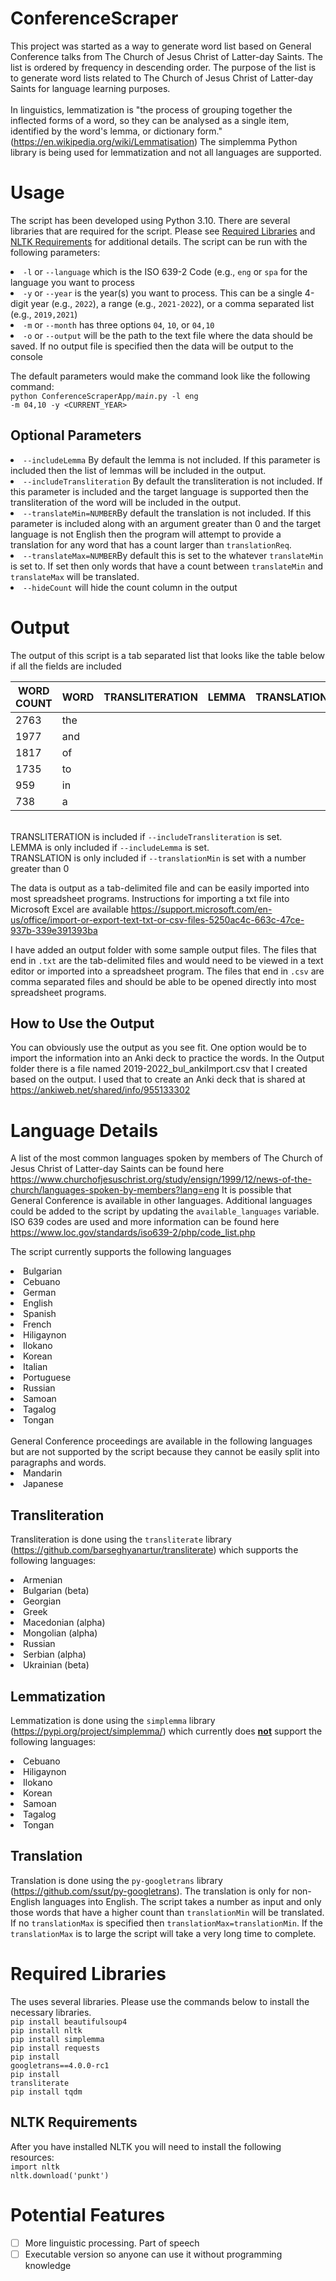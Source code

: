# ConferenceScraper

This project was started as a way to generate word list based on 
General Conference talks from The Church of Jesus Christ of Latter-day Saints. 
The list is ordered by frequency in descending order. The purpose of the 
list is to generate word lists related to The Church of Jesus Christ of 
Latter-day Saints for language learning purposes. <br><br>
In linguistics, lemmatization is "the process of grouping together the inflected 
forms of a word, so they can be analysed as a single item, identified by the 
word's lemma, or dictionary form." (https://en.wikipedia.org/wiki/Lemmatisation) 
The simplemma Python library is being used for lemmatization and not all 
languages are supported.

# Usage

The script has been developed using Python 3.10. There are several libraries 
that are required for the script. Please see 
[Required Libraries](#required-libraries) and 
[NLTK Requirements](#nltk-requirements) for additional details. The script can 
be run with the following parameters:
<li><code>-l</code> or <code>--language</code> which is the ISO 639-2 Code 
(e.g., <code>eng</code> or <code>spa</code>
for the language you want to process</li>
<li><code>-y</code> or <code>--year</code> is the year(s) you want to process. 
This can be a single 4-digit year (e.g., <code>2022</code>), a range (e.g., 
<code>2021-2022</code>), or a comma separated list 
(e.g., <code>2019,2021</code>)</li>
<li><code>-m</code> or <code>--month</code> has three options <code>04</code>,
<code>10</code>, or <code>04,10</code></li>
<li><code>-o</code> or <code>--output</code> will be the path to the text file
where the data should be saved. If no output file is specified then the 
data will be output to the console</li>

The default parameters would make the command look like the following 
command:<br>
<code>python ConferenceScraperApp/_main_.py -l eng -m 04,10 -y <CURRENT_YEAR></code>

## Optional Parameters

<li><code>--includeLemma</code> By default the lemma is not included. 
If this parameter is included then the list of lemmas will be included 
in the output.</li>
<li><code>--includeTransliteration</code> By default the transliteration is 
not included. If this parameter is included and the target language is 
supported then the transliteration of the word will be included
in the output.</li>
<li><code>--translateMin=NUMBER</code>By default the translation is not
included. If this parameter is included along with an argument greater than 
0 and the target language is not English then the program will attempt
to provide a translation for any word that has a count larger than
<code>translationReq</code>.</li>
<li><code>--translateMax=NUMBER</code>By default this is set to the whatever
<code>translateMin</code> is set to. If set then only words that have a count between 
<code>translateMin</code> and <code>translateMax</code> will be 
translated.</li>
<li><code>--hideCount</code> will hide the count column in the output</li>

# Output
The output of this script is a tab separated list that looks like the table
below if all the fields are included<br>

| WORD COUNT | WORD | TRANSLITERATION | LEMMA | TRANSLATION |
|------------|------|-----------------|-------|-------------|
| 2763       | the  |                 |       |             |
| 1977       | and	 |                 |       |             |
| 1817	      | of   |                 |       |             |
| 1735       | to   |                 |       |             |
| 959        | in   |                 |       |             |
| 738        | a	 |                 |       |             |
<br>
TRANSLITERATION is included if <code>--includeTransliteration</code> is set.<br>
LEMMA is only included if <code>--includeLemma</code> is set.<br>
TRANSLATION is only included if <code>--translationMin</code> is set with a number 
greater than 0<br>

The data is output as a tab-delimited file and can be easily imported into 
most spreadsheet programs. Instructions for importing a txt file into Microsoft 
Excel are available https://support.microsoft.com/en-us/office/import-or-export-text-txt-or-csv-files-5250ac4c-663c-47ce-937b-339e391393ba 

I have added an output folder with some sample output files. The files that 
end in <code>.txt</code> are the tab-delimited files and would need to be viewed 
in a text editor or imported into a spreadsheet program. The files that end in 
<code>.csv</code> are comma separated files and should be able to be opened 
directly into most spreadsheet programs.

## How to Use the Output

You can obviously use the output as you see fit. One option would be to import the 
information into an Anki deck to practice the words. In the Output folder there is a file 
named 2019-2022_bul_ankiImport.csv that I created based on the output. I used that to create an
Anki deck that is shared at https://ankiweb.net/shared/info/955133302

# Language Details

A list of the most common languages spoken by members of The Church of Jesus 
Christ of Latter-day Saints can be found here 
https://www.churchofjesuschrist.org/study/ensign/1999/12/news-of-the-church/languages-spoken-by-members?lang=eng 
It is possible that General Conference is available in other languages. 
Additional languages could be added to the script by updating the 
<code>available_languages</code> variable. ISO 639 codes are used and more 
information can be found here https://www.loc.gov/standards/iso639-2/php/code_list.php

The script currently supports the following languages
<li>Bulgarian</li>
<li>Cebuano</li>
<li>German</li>
<li>English</li>
<li>Spanish</li>
<li>French</li>
<li>Hiligaynon</li>
<li>Ilokano</li>
<li>Korean</li>
<li>Italian</li>
<li>Portuguese</li>
<li>Russian</li>
<li>Samoan</li>
<li>Tagalog</li>
<li>Tongan</li>
<br>
General Conference proceedings are available in the following languages but are 
not supported by the script because they cannot be easily split into paragraphs 
and words.
<li>Mandarin</li>
<li>Japanese</li>

## Transliteration

Transliteration is done using the <code>transliterate</code> library 
(https://github.com/barseghyanartur/transliterate) which supports 
the following languages:
<li>Armenian</li>
<li>Bulgarian (beta)</li>
<li>Georgian</li>
<li>Greek</li>
<li>Macedonian (alpha)</li>
<li>Mongolian (alpha)</li>
<li>Russian</li>
<li>Serbian (alpha)</li>
<li>Ukrainian (beta)</li>

## Lemmatization

Lemmatization is done using the <code>simplemma</code> library
(https://pypi.org/project/simplemma/) which currently does <b><u>not</u></b> 
support the following languages:
<li>Cebuano</li>
<li>Hiligaynon</li>
<li>Ilokano</li>
<li>Korean</li>
<li>Samoan</li>
<li>Tagalog</li>
<li>Tongan</li>

## Translation

Translation is done using the <code>py-googletrans</code> library
(https://github.com/ssut/py-googletrans). The 
translation is only for non-English languages into English. The script takes
a number as input and only those words that have a higher count than 
<code>translationMin</code> will be translated. If no 
<code>translationMax</code> is specified then 
<code>translationMax=translationMin</code>. If the <code>translationMax</code>
is to large the script will take a very long time to complete.

# Required Libraries

The uses several libraries. Please use the commands below to install the 
necessary libraries.<br>
<code>pip install beautifulsoup4</code><br>
<code>pip install nltk</code><br>
<code>pip install simplemma</code><br>
<code>pip install requests</code><br>
<code>pip install googletrans==4.0.0-rc1</code><br>
<code>pip install transliterate</code><br>
<code>pip install tqdm</code><br>

## NLTK Requirements

After you have installed NLTK you will need to install the following 
resources:
<br>
<code>import nltk</code><br>
<code>nltk.download('punkt')</code>

# Potential Features
- [ ] More linguistic processing. Part of speech
- [ ] Executable version so anyone can use it without programming knowledge